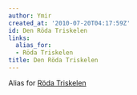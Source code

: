 ```yaml
---
author: Ymir
created_at: '2010-07-20T04:17:59Z'
id: Den Röda Triskelen
links:
  alias_for:
  - Röda Triskelen
title: Den Röda Triskelen
---
```


Alias for [Röda Triskelen]

  [Röda Triskelen]: Röda_Triskelen